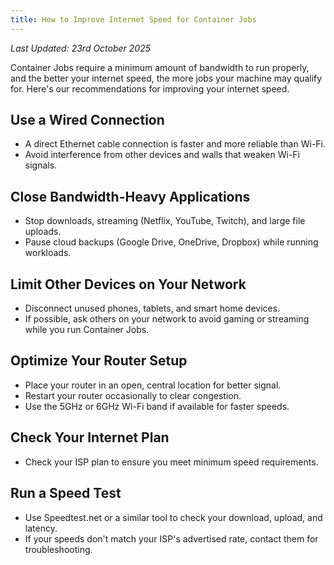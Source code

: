 ```yaml
---
title: How to Improve Internet Speed for Container Jobs
---
```


_Last Updated: 23rd October 2025_

Container Jobs require a minimum amount of bandwidth to run properly, and the better your internet speed, the more jobs
your machine may qualify for. Here's our recommendations for improving your internet speed.

## Use a Wired Connection

- A direct Ethernet cable connection is faster and more reliable than Wi-Fi.
- Avoid interference from other devices and walls that weaken Wi-Fi signals.

## Close Bandwidth-Heavy Applications

- Stop downloads, streaming (Netflix, YouTube, Twitch), and large file uploads.
- Pause cloud backups (Google Drive, OneDrive, Dropbox) while running workloads.

## Limit Other Devices on Your Network

- Disconnect unused phones, tablets, and smart home devices.
- If possible, ask others on your network to avoid gaming or streaming while you run Container Jobs.

## Optimize Your Router Setup

- Place your router in an open, central location for better signal.
- Restart your router occasionally to clear congestion.
- Use the 5GHz or 6GHz Wi-Fi band if available for faster speeds.

## Check Your Internet Plan

- Check your ISP plan to ensure you meet minimum speed requirements.

## Run a Speed Test

- Use Speedtest.net or a similar tool to check your download, upload, and latency.
- If your speeds don't match your ISP's advertised rate, contact them for troubleshooting.

